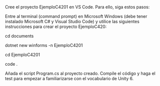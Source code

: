 Cree el proyecto EjemploC4201 en VS Code. Para ello, siga estos pasos:

Entre al terminal (command prompt) en Microsoft Windows (debe tener instalado Microsoft C# y Visual Studio Code) y
utilice las siguientes instrucciones para crear el proyecto EjemploC420:

cd documents

dotnet new winforms -n EjemploC4201

cd EjemploC4201

code .

Añada el script Program.cs al proyecto creado. Compile el código y haga el test para empezar a familiarizarse con el
vocabulario de Unity 6.

